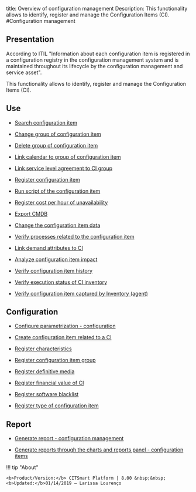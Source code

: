 title: Overview of configuration management
Description: This functionality allows to identify, register and manage the Configuration Items (CI).
#Configuration management

Presentation
----------------

According to ITIL "Information about each configuration item is registered in a
configuration registry in the configuration management system and is maintained
throughout its lifecycle by the configuration management and service asset".

This functionality allows to identify, register and manage the Configuration
Items (CI).

Use
-------

- [Search configuration item](/en-us/citsmart-platform-8/processes/configuration/use/search-CI.html)

- [Change group of configuration item](/en-us/citsmart-platform-8/processes/configuration/use/change-group-configuration-item.html)

- [Delete group of configuration item](/en-us/citsmart-platform-8/processes/configuration/use/delete-group-of-IC.html)

- [Link calendar to group of configuration item](/en-us/citsmart-platform-8/processes/configuration/use/link-calendar-to-group-of-IC.html)

- [Link service level agreement to CI group](/en-us/citsmart-platform-8/processes/configuration/use/link-SLA-to-CI-group.html)

- [Register configuration item](/en-us/citsmart-platform-8/processes/configuration/use/register-CI.html)

- [Run script of the configuration item](/en-us/citsmart-platform-8/processes/configuration/use/run-script-of-CI.html)

- [Register cost per hour of unavailability](/en-us/citsmart-platform-8/processes/configuration/use/cost-per-hour-unavailability.html)

- [Export CMDB](/en-us/citsmart-platform-8/processes/configuration/use/export-CMDB.html)

- [Change the configuration item data](/en-us/citsmart-platform-8/processes/configuration/use/change-IC-item-data.html)

- [Verify processes related to the configuration item](/en-us/citsmart-platform-8/processes/configuration/use/CI-processes-related.html)

- [Link demand attributes to CI](/en-us/citsmart-platform-8/processes/configuration/use/link-demand-attributes-to-CI.html)

- [Analyze configuration item impact](/en-us/citsmart-platform-8/processes/configuration/use/configuration-item-impact.html)

- [Verify configuration item history](/en-us/citsmart-platform-8/processes/configuration/use/CI-history.html)

- [Verify execution status of CI inventory](/en-us/citsmart-platform-8/processes/configuration/use/verify-status-inventory.html)

- [Verify configuration item captured by Inventory (agent)](/en-us/citsmart-platform-8/processes/configuration/use/CI-captured-by-inventory.html)

Configuration
-----------------

- [Configure parametrization - configuration](/en-us/citsmart-platform-8/platform-administration/parameters-list/configure-parametrization-configuration.html)

- [Create configuration item related to a CI](/en-us/citsmart-platform-8/processes/configuration/configuration/create-configuration-item-related-ic.html)

- [Register characteristics](/en-us/citsmart-platform-8/processes/configuration/configuration/register-characteristics.html)

- [Register configuration item group](/en-us/citsmart-platform-8/processes/configuration/configuration/register-configuration-item-group.html)

- [Register definitive media](/en-us/citsmart-platform-8/processes/configuration/configuration/register-definitive-media.html)

- [Register financial value of CI](/en-us/citsmart-platform-8/processes/configuration/configuration/register-financial-value-ic.html)

- [Register software blacklist](/en-us/citsmart-platform-8/processes/configuration/configuration/register-software-blacklist.html) 

- [Register type of configuration item](/en-us/citsmart-platform-8/processes/configuration/configuration/register-type-ic.html)

Report
----------

- [Generate report - configuration management](/en-us/citsmart-platform-8/processes/configuration/configuration/generate-report-configuration-management.html)

- [Generate reports through the charts and reports panel - configuration items](/en-us/citsmart-platform-8/processes/configuration/configuration/generate-reports-charts-panel-ic.html)

!!! tip "About"

    <b>Product/Version:</b> CITSmart Platform | 8.00 &nbsp;&nbsp;
    <b>Updated:</b>01/14/2019 – Larissa Lourenço


